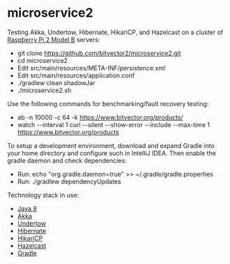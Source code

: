 # microservice2

Testing Akka, Undertow, Hibernate, HikariCP, and Hazelcast on a cluster of
[Raspberry Pi 2 Model B](https://www.raspberrypi.org/products/raspberry-pi-2-model-b/) servers:

* git clone https://github.com/bitvector2/microservice2.git
* cd microservice2
* Edit src/main/resources/META-INF/persistence.xml
* Edit src/main/resources/application.conf
* ./gradlew clean shadowJar
* ./microservice2.sh

Use the following commands for benchmarking/fault recovery testing:

* ab -n 10000 -c 64 -k https://www.bitvector.org/products/<id>
* watch --interval 1 curl --silent --show-error --include --max-time 1 https://www.bitvector.org/products

To setup a development environment, download and expand Gradle into your home directory and configure such in
IntelliJ IDEA.  Then enable the gradle daemon and check dependencies:

* Run: echo "org.gradle.daemon=true" >> ~/.gradle/gradle.properties
* Run: ./gradlew dependencyUpdates

Technology stack in use:

* [Java 8](http://www.oracle.com/technetwork/java/javase/downloads/index.html)
* [Akka](http://akka.io/)
* [Undertow](http://undertow.io/)
* [Hibernate](http://hibernate.org/)
* [HikariCP](http://brettwooldridge.github.io/HikariCP/)
* [Hazelcast](http://hazelcast.org/)
* [Gradle](http://gradle.org/)
